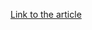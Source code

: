 [Link to the article](https://www.cisa.gov/news-events/alerts/2025/06/24/new-guidance-released-reducing-memory-related-vulnerabilities)
